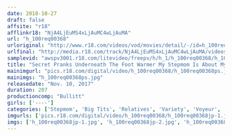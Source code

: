 ```yaml
---
date: 2018-10-27
draft: false
affsite: "r18"
afflinkr18: "NjA4LjEuMS4xLjAuMC4wLjAuMA"
url: "h_100req00368"
urloriginal: "http://www.r18.com/videos/vod/movies/detail/-/id=h_100req00368"
urlfinal: "http://media.r18.com/track/NjA4LjEuMS4xLjAuMC4wLjAuMA/videos/vod/movies/detail/-/id=h_100req00368"
samplevid: "awspv3001.r18.com/litevideo/freepv/h/h_1/h_100req00368/h_100req00368_dmb_w.mp4"
title: "Secret Pranks Underneath The Foot Warmer My Stepmom Is About My Age And Bursting With Lust Wicked Incest Creampie Raw Footage 3"
mainimgurl: "pics.r18.com/digital/video/h_100req00368/h_100req00368ps.jpg"
mainimgs: "h_100req00368ps.jpg"
releasedate: "Nov. 10, 2017"
duration: 207
productioncomp: "Bullitt"
girls: ['----']
categories: ['Stepmom', 'Big Tits', 'Relatives', 'Variety', 'Voyeur', 'Amateur', 'Creampie', 'Hi-Def']
imgurls: ['pics.r18.com/digital/video/h_100req00368/h_100req00368jp-1.jpg', 'pics.r18.com/digital/video/h_100req00368/h_100req00368jp-2.jpg', 'pics.r18.com/digital/video/h_100req00368/h_100req00368jp-3.jpg', 'pics.r18.com/digital/video/h_100req00368/h_100req00368jp-4.jpg', 'pics.r18.com/digital/video/h_100req00368/h_100req00368jp-5.jpg', 'pics.r18.com/digital/video/h_100req00368/h_100req00368jp-6.jpg', 'pics.r18.com/digital/video/h_100req00368/h_100req00368jp-7.jpg', 'pics.r18.com/digital/video/h_100req00368/h_100req00368jp-8.jpg', 'pics.r18.com/digital/video/h_100req00368/h_100req00368jp-9.jpg', 'pics.r18.com/digital/video/h_100req00368/h_100req00368jp-10.jpg', 'pics.r18.com/digital/video/h_100req00368/h_100req00368jp-11.jpg', 'pics.r18.com/digital/video/h_100req00368/h_100req00368jp-12.jpg', 'pics.r18.com/digital/video/h_100req00368/h_100req00368jp-13.jpg', 'pics.r18.com/digital/video/h_100req00368/h_100req00368jp-14.jpg', 'pics.r18.com/digital/video/h_100req00368/h_100req00368jp-15.jpg', 'pics.r18.com/digital/video/h_100req00368/h_100req00368jp-16.jpg', 'pics.r18.com/digital/video/h_100req00368/h_100req00368jp-17.jpg', 'pics.r18.com/digital/video/h_100req00368/h_100req00368jp-18.jpg', 'pics.r18.com/digital/video/h_100req00368/h_100req00368jp-19.jpg', 'pics.r18.com/digital/video/h_100req00368/h_100req00368jp-20.jpg']
imgs: ['h_100req00368jp-1.jpg', 'h_100req00368jp-2.jpg', 'h_100req00368jp-3.jpg', 'h_100req00368jp-4.jpg', 'h_100req00368jp-5.jpg', 'h_100req00368jp-6.jpg', 'h_100req00368jp-7.jpg', 'h_100req00368jp-8.jpg', 'h_100req00368jp-9.jpg', 'h_100req00368jp-10.jpg', 'h_100req00368jp-11.jpg', 'h_100req00368jp-12.jpg', 'h_100req00368jp-13.jpg', 'h_100req00368jp-14.jpg', 'h_100req00368jp-15.jpg', 'h_100req00368jp-16.jpg', 'h_100req00368jp-17.jpg', 'h_100req00368jp-18.jpg', 'h_100req00368jp-19.jpg', 'h_100req00368jp-20.jpg']
---
```

